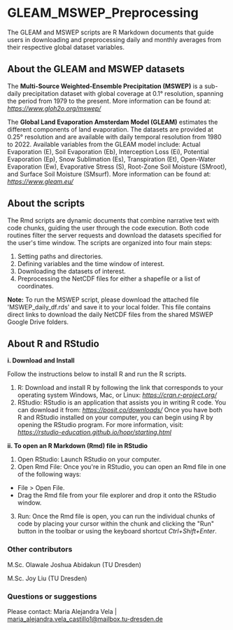 # GLEAM_MSWEP_Preprocessing
The GLEAM and MSWEP scripts are R Markdown documents that guide users in downloading and preprocessing daily and monthly averages from their respective global dataset variables.

## About the GLEAM and MSWEP datasets

The **Multi-Source Weighted-Ensemble Precipitation (MSWEP)** is a sub-daily precipitation dataset with global coverage at 0.1° resolution, spanning the period from 1979 to the present. More information can be found at: *https://www.gloh2o.org/mswep/*

The **Global Land Evaporation Amsterdam Model (GLEAM)** estimates the different components of land evaporation. The datasets are provided at 0.25° resolution and are available with daily temporal resolution from 1980 to 2022. Available variables from the GLEAM model include: Actual Evaporation (E), Soil Evaporation (Eb), Interception Loss (Ei), Potential Evaporation (Ep), Snow Sublimation (Es), Transpiration (Et), Open-Water Evaporation (Ew), Evaporative Stress (S), Root-Zone Soil Moisture (SMroot), and Surface Soil Moisture (SMsurf). More information can be found at: *https://www.gleam.eu/*

## About the scripts

The Rmd scripts are dynamic documents that combine narrative text with code chunks, guiding the user through the code execution. Both code routines filter the server requests and download the datasets specified for the user's time window. The scripts are organized into four main steps:

1. Setting paths and directories.
2. Defining variables and the time window of interest.
3. Downloading the datasets of interest.
4. Preprocessing the NetCDF files for either a shapefile or a list of coordinates.

**Note:** To run the MSWEP script, please download the attached file 'MSWEP_daily_df.rds' and save it to your local folder. This file contains direct links to download the daily NetCDF files from the shared MSWEP Google Drive folders.

## About R and RStudio

**i. Download and Install**

Follow the instructions below to install R and run the R scripts.
1. R: Download and install R by following the link that corresponds to your operating system Windows, Mac, or Linux: *https://cran.r-project.org/*
2. RStudio: RStudio is an application that assists you in writing R code. You can download it from: *https://posit.co/downloads/*
Once you have both R and RStudio installed on your computer, you can begin using R by opening the RStudio program. For more information, visit: *https://rstudio-education.github.io/hopr/starting.html*

**ii. To open an R Markdown (Rmd) file in RStudio**

1. Open RStudio: Launch RStudio on your computer.
2. Open Rmd File: Once you're in RStudio, you can open an Rmd file in one of the following ways:
- File > Open File.
- Drag the Rmd file from your file explorer and drop it onto the RStudio window.
3. Run: Once the Rmd file is open, you can run the individual chunks of code by placing your cursor within the chunk and clicking the "Run" button in the toolbar or using the keyboard shortcut *Ctrl+Shift+Enter*.

### Other contributors

M.Sc. Olawale Joshua Abidakun (TU Dresden)

M.Sc. Joy Liu (TU Dresden)

### Questions or suggestions

Please contact: Maria Alejandra Vela | maria_alejandra.vela_castillo1@mailbox.tu-dresden.de
